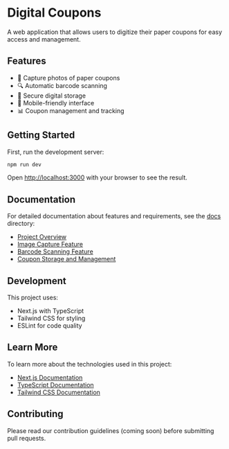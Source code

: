 # Digital Coupons

A web application that allows users to digitize their paper coupons for easy access and management.

## Features

- 📸 Capture photos of paper coupons
- 🔍 Automatic barcode scanning
- 💾 Secure digital storage
- 📱 Mobile-friendly interface
- 📊 Coupon management and tracking

## Getting Started

First, run the development server:

```bash
npm run dev
```

Open [http://localhost:3000](http://localhost:3000) with your browser to see the result.

## Documentation

For detailed documentation about features and requirements, see the [docs](./docs) directory:

- [Project Overview](./docs/README.md)
- [Image Capture Feature](./docs/features/image-capture.md)
- [Barcode Scanning Feature](./docs/features/barcode-scanning.md)
- [Coupon Storage and Management](./docs/features/coupon-storage.md)

## Development

This project uses:

- Next.js with TypeScript
- Tailwind CSS for styling
- ESLint for code quality

## Learn More

To learn more about the technologies used in this project:

- [Next.js Documentation](https://nextjs.org/docs)
- [TypeScript Documentation](https://www.typescriptlang.org/docs)
- [Tailwind CSS Documentation](https://tailwindcss.com/docs)

## Contributing

Please read our contribution guidelines (coming soon) before submitting pull requests.
